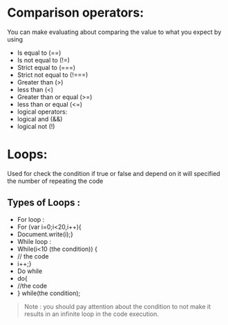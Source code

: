 # Comparison operators:
You can make evaluating about comparing the value to what you expect  by using
* Is equal to (==)
* Is not equal to (!=)
* Strict equal to (===)
* Strict not equal to (!===)
* Greater than (>)
* less than (<)
* Greater than or equal (>=)
* less than or equal (<=)
* logical operators:
* logical and (&&)
* logical not (!)
# Loops:
Used for check the condition if true or false and depend on it will specified the number of repeating the code 
## Types of Loops :
* For loop :
* For (var i=0;i<20,i++){
* Document.write(i);}
* While loop :
* While(i<10 (the condition)) {
* // the code
* i++;}
* Do while
* do{
* //the code
* } while(the condition);
> Note : you should pay attention about the condition to not make it results in an infinite loop in the code execution.


